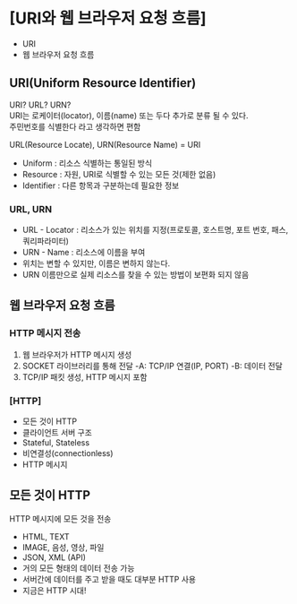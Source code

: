 # [URI와 웹 브라우저 요청 흐름]
* URI
* 웹 브라우저 요청 흐름

## URI(Uniform Resource Identifier)
URI? URL? URN? <br>
URI는 로케이터(locator), 이름(name) 또는 두다 추가로 분류 될 수 있다. <br>
주민번호를 식별한다 라고 생각하면 편함<br>

URL(Resource Locate), URN(Resource Name) = URI

* Uniform : 리소스 식별하는 통일된 방식
* Resource : 자원, URI로 식별할 수 있는 모든 것(제한 없음)
* Identifier : 다른 항목과 구분하는데 필요한 정보

### URL, URN 
* URL - Locator : 리소스가 있는 위치를 지정(프로토콜, 호스트명, 포트 번호, 패스, 쿼리파라미터)
* URN - Name : 리소스에 이름을 부여
* 위치는 변할 수 있지만, 이름은 변하지 않는다.
* URN 이름만으로 실제 리소스를 찾을 수 있는 방법이 보편화 되지 않음

## 웹 브라우저 요청 흐름
### HTTP 메시지 전송
1. 웹 브라우저가 HTTP 메시지 생성
2. SOCKET 라이브러리를 통해 전달
   -A: TCP/IP 연결(IP, PORT)
   -B: 데이터 전달
3. TCP/IP 패킷 생성, HTTP 메시지 포함

### [HTTP]
* 모든 것이 HTTP
* 클라이언트 서버 구조
* Stateful, Stateless
* 비연결성(connectionless)
* HTTP 메시지

## 모든 것이 HTTP
HTTP 메시지에 모든 것을 전송
* HTML, TEXT
* IMAGE, 음성, 영상, 파일
* JSON, XML (API)
* 거의 모든 형태의 데이터 전송 가능
* 서버간에 데이터를 주고 받을 때도 대부분 HTTP 사용
* 지금은 HTTP 시대!

